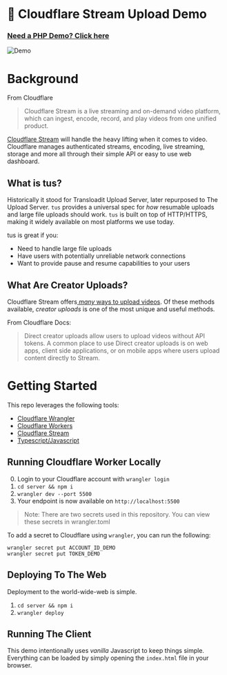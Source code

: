 # 🎥 Cloudflare Stream Upload Demo

### [Need a PHP Demo? Click here](https://github.com/Schachte/cloudflare-stream-tus-php)

![Demo](./demo.gif "demo")

# Background

From Cloudflare
> Cloudflare Stream is a live streaming and on-demand video platform, which can ingest, encode, record, and play videos from one unified product.

[Cloudflare Stream](https://developers.cloudflare.com/stream/ "Cloudflare Stream") will handle the heavy lifting when it comes to video. Cloudflare manages authenticated streams, encoding, live streaming, storage and more all through their simple API or easy to use web dashboard.

## What is tus?

Historically it stood for Transloadit Upload Server, later repurposed to The Upload Server. `tus` provides a universal spec for _how_ resumable uploads and large file uploads should work. `tus` is built on top of HTTP/HTTPS, making it widely available on most platforms we use today.  

tus is great if you:
- Need to handle large file uploads
- Have users with potentially unreliable network connections
- Want to provide pause and resume capabilities to your users

## What Are Creator Uploads?

Cloudflare Stream offers[ _many_ ways to upload videos](https://developers.cloudflare.com/stream/uploading-videos/ways-to-upload/ " _many_ ways to upload videos"). Of these methods available, _creator uploads_ is one of the most unique and useful methods. 

From Cloudflare Docs:
> Direct creator uploads allow users to upload videos without API tokens. A common place to use Direct creator uploads is on web apps, client side applications, or on mobile apps where users upload content directly to Stream.

# Getting Started

This repo leverages the following tools:
- [Cloudflare Wrangler](https://developers.cloudflare.com/workers/wrangler/ "Cloudflare Wrangler")
- [Cloudflare Workers](https://developers.cloudflare.com/workers/ "Cloudflare Workers")
- [Cloudflare Stream](https://developers.cloudflare.com/stream/ "Cloudflare Stream")
- [Typescript/Javascript](https://docs.microsoft.com/en-us/learn/modules/typescript-get-started/ "Typescript/Javascript")

## Running Cloudflare Worker Locally

0. Login to your Cloudflare account with `wrangler login`
1. `cd server && npm i`
2. `wrangler dev --port 5500`
3. Your endpoint is now available on `http://localhost:5500`

> Note: There are two secrets used in this repository. You can view these secrets in wrangler.toml

To add a secret to Cloudflare using `wrangler`, you can run the following:

```
wrangler secret put ACCOUNT_ID_DEMO
wrangler secret put TOKEN_DEMO
```

## Deploying To The Web

Deployment to the world-wide-web is simple.

1. `cd server && npm i`
2. `wrangler deploy`

## Running The Client

This demo intentionally uses _vanilla_ Javascript to keep things simple. Everything can be loaded by simply opening the `index.html` file in your browser. 
